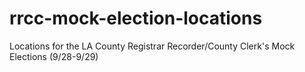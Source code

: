 

# rrcc-mock-election-locations
Locations for the LA County Registrar Recorder/County Clerk's Mock Elections (9/28-9/29)

